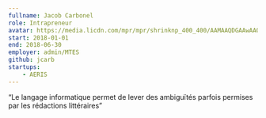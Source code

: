 ```yaml
---
fullname: Jacob Carbonel
role: Intrapreneur
avatar: https://media.licdn.com/mpr/mpr/shrinknp_400_400/AAMAAQDGAAwAAQAAAAAAAA4CAAAAJDhmM2VhYjU4LWJlODctNDdmYy1hMTNjLTc0OWFmMzIyMzU3Mg.jpg
start: 2018-01-01
end: 2018-06-30
employer: admin/MTES
github: jcarb
startups:
    - AERIS
---
```


“Le langage informatique permet de lever des ambiguïtés parfois permises par les rédactions littéraires”
